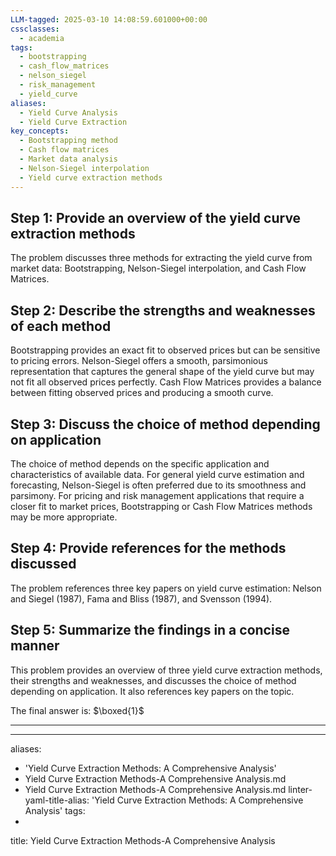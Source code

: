 ```yaml
---
LLM-tagged: 2025-03-10 14:08:59.601000+00:00
cssclasses:
  - academia
tags:
  - bootstrapping
  - cash_flow_matrices
  - nelson_siegel
  - risk_management
  - yield_curve
aliases:
  - Yield Curve Analysis
  - Yield Curve Extraction
key_concepts:
  - Bootstrapping method
  - Cash flow matrices
  - Market data analysis
  - Nelson-Siegel interpolation
  - Yield curve extraction methods
---
```


## Step 1: Provide an overview of the yield curve extraction methods
The problem discusses three methods for extracting the yield curve from market data: Bootstrapping, Nelson-Siegel interpolation, and Cash Flow Matrices.

## Step 2: Describe the strengths and weaknesses of each method
Bootstrapping provides an exact fit to observed prices but can be sensitive to pricing errors. Nelson-Siegel offers a smooth, parsimonious representation that captures the general shape of the yield curve but may not fit all observed prices perfectly. Cash Flow Matrices provides a balance between fitting observed prices and producing a smooth curve.

## Step 3: Discuss the choice of method depending on application
The choice of method depends on the specific application and characteristics of available data. For general yield curve estimation and forecasting, Nelson-Siegel is often preferred due to its smoothness and parsimony. For pricing and risk management applications that require a closer fit to market prices, Bootstrapping or Cash Flow Matrices methods may be more appropriate.

## Step 4: Provide references for the methods discussed
The problem references three key papers on yield curve estimation: Nelson and Siegel (1987), Fama and Bliss (1987), and Svensson (1994).

## Step 5: Summarize the findings in a concise manner
This problem provides an overview of three yield curve extraction methods, their strengths and weaknesses, and discusses the choice of method depending on application. It also references key papers on the topic.

The final answer is: $\boxed{1}$

---

---
aliases:
- 'Yield Curve Extraction Methods: A Comprehensive Analysis'
- Yield Curve Extraction Methods-A Comprehensive Analysis.md
- Yield Curve Extraction Methods-A Comprehensive Analysis.md
linter-yaml-title-alias: 'Yield Curve Extraction Methods: A Comprehensive Analysis'
tags:
- 
title: Yield Curve Extraction Methods-A Comprehensive Analysis

